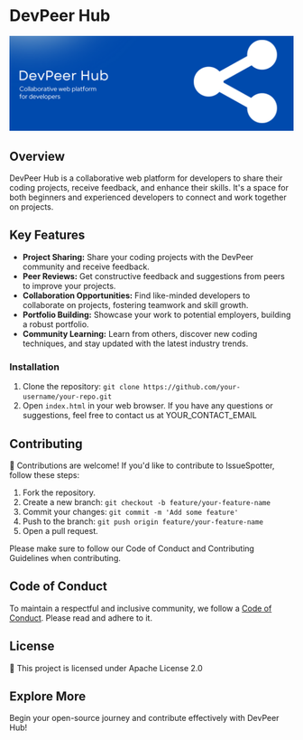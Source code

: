 # DevPeer Hub

![Project Image/GIF](https://raw.githubusercontent.com/Mohiit70/All-In-Hackathon/main/Add%20a%20heading%20(1).png)

## Overview

DevPeer Hub is a collaborative web platform for developers to share their coding projects, receive feedback, and enhance their skills. It's a space for both beginners and experienced developers to connect and work together on projects.

## Key Features

- **Project Sharing:** Share your coding projects with the DevPeer community and receive feedback.
- **Peer Reviews:** Get constructive feedback and suggestions from peers to improve your projects.
- **Collaboration Opportunities:** Find like-minded developers to collaborate on projects, fostering teamwork and skill growth.
- **Portfolio Building:** Showcase your work to potential employers, building a robust portfolio.
- **Community Learning:** Learn from others, discover new coding techniques, and stay updated with the latest industry trends.

### Installation

1. Clone the repository: `git clone https://github.com/your-username/your-repo.git`
2. Open `index.html` in your web browser.
If you have any questions or suggestions, feel free to contact us at YOUR_CONTACT_EMAIL

## Contributing

🎉 Contributions are welcome! If you'd like to contribute to IssueSpotter, follow these steps:

1. Fork the repository.
2. Create a new branch: `git checkout -b feature/your-feature-name`
3. Commit your changes: `git commit -m 'Add some feature'`
4. Push to the branch: `git push origin feature/your-feature-name`
5. Open a pull request.

Please make sure to follow our Code of Conduct and Contributing Guidelines when contributing.

## Code of Conduct

To maintain a respectful and inclusive community, we follow a [Code of Conduct](CODE_OF_CONDUCT.md). Please read and adhere to it.

## License

📝 This project is licensed under Apache License 2.0

## Explore More

Begin your open-source journey and contribute effectively with DevPeer Hub!
